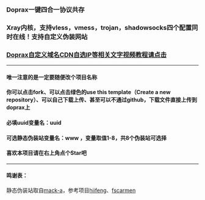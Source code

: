 ### Doprax一键四合一协议共存

### Xray内核，支持vless，vmess，trojan，shadowsocks四个配置同时在线！支持自定义伪装网站

### [Doprax自定义域名CDN自选IP等相关文字视频教程请点击](https://ygkkk.blogspot.com/2023/01/doprax-xray-v2ray-cdn.html)

------------------------

#### 唯一注意的是一定要随便改个项目名称

#### 你可以点击fork、可以点击绿色的use this template（Create a new repository）、可以自己下载上传、甚至可以不通过github，下载文件直接上传到doprax上

#### 必填uuid变量名：uuid

#### 可选静态伪装站变量名：www     ，变量取值1-8，共8个伪装站可选择

#### 喜欢本项目请在右上角点个Star吧

---------------------------------------------------------------------------------------

#### 鸣谢表：
静态伪装站取自[mack-a](https://github.com/mack-a/v2ray-agent)，参考项目[hiifeng](https://github.com/hiifeng/V2ray-for-Doprax)、[fscarmen](https://github.com/fscarmen2/V2-for-Doprax)


